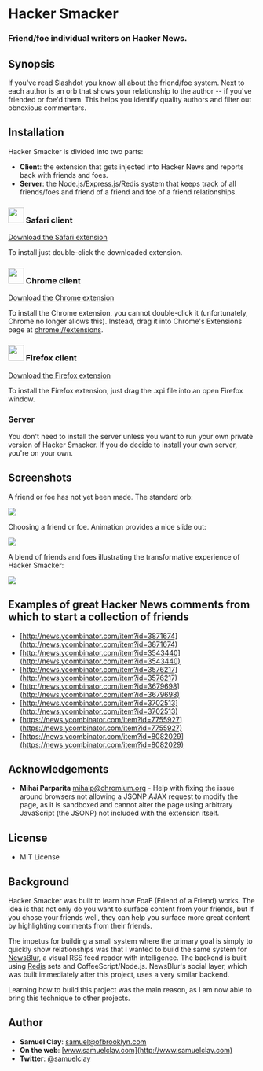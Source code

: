 # Hacker Smacker
### Friend/foe individual writers on Hacker News.

## Synopsis

If you've read Slashdot you know all about the friend/foe system. Next to each 
author is an orb that shows your relationship to the author -- if you've friended 
or foe'd them. This helps you identify quality authors and filter out obnoxious commenters.

## Installation

Hacker Smacker is divided into two parts:

 * **Client**: the extension that gets injected into Hacker News and reports back 
               with friends and foes.
 * **Server**: the Node.js/Express.js/Redis system that keeps track of all friends/foes 
               and friend of a friend and foe of a friend relationships.

### <img src="https://www.hackersmacker.org/images/safari.png" width="32"> Safari client

[Download the Safari extension](https://github.com/samuelclay/hackersmacker/blob/master/client/Safari.safariextz?raw=true)

To install just double-click the downloaded extension.

### <img src="https://www.hackersmacker.org/images/chrome.png" width="32"> Chrome client

[Download the Chrome extension](https://github.com/samuelclay/hackersmacker/blob/master/client/chrome.crx?raw=true)

To install the Chrome extension, you cannot double-click it (unfortunately, Chrome no longer allows this). Instead, drag it into Chrome's Extensions page at <a href="chrome://extensions">chrome://extensions</a>.

### <img src="https://www.hackersmacker.org/images/firefox.png" width="32"> Firefox client

[Download the Firefox extension](https://github.com/samuelclay/hackersmacker/blob/master/client/firefox.xpi?raw=true)

To install the Firefox extension, just drag the .xpi file into an open Firefox window.

### Server

You don't need to install the server unless you want to run your own private version of Hacker Smacker. If you do decide to install your own server, you're on your own.
 
## Screenshots

A friend or foe has not yet been made. The standard orb:

![](https://raw.githubusercontent.com/samuelclay/hackersmacker/master/docs/screenshot1.png)

Choosing a friend or foe. Animation provides a nice slide out:

![](https://raw.githubusercontent.com/samuelclay/hackersmacker/master/docs/screenshot2.png)

A blend of friends and foes illustrating the transformative experience of Hacker Smacker:

![](https://raw.githubusercontent.com/samuelclay/hackersmacker/master/docs/screenshot3.png)

## Examples of great Hacker News comments from which to start a collection of friends

 * [http://news.ycombinator.com/item?id=3871674](http://news.ycombinator.com/item?id=3871674)
 * [http://news.ycombinator.com/item?id=3543440](http://news.ycombinator.com/item?id=3543440)
 * [http://news.ycombinator.com/item?id=3576217](http://news.ycombinator.com/item?id=3576217)
 * [http://news.ycombinator.com/item?id=3679698](http://news.ycombinator.com/item?id=3679698)
 * [http://news.ycombinator.com/item?id=3702513](http://news.ycombinator.com/item?id=3702513)
 * [https://news.ycombinator.com/item?id=7755927](https://news.ycombinator.com/item?id=7755927)
 * [https://news.ycombinator.com/item?id=8082029](https://news.ycombinator.com/item?id=8082029)

## Acknowledgements

 * **Mihai Parparita** <mihaip@chromium.org> - Help with fixing the issue around browsers not allowing a JSONP AJAX request to modify the page, as it is sandboxed and cannot alter the page using arbitrary JavaScript (the JSONP) not included with the extension itself.
 
## License

 * MIT License

## Background

Hacker Smacker was built to learn how FoaF (Friend of a Friend) works. The idea is that not only do you want to surface content from your friends, but if you chose your friends well, they can help you surface more great content by highlighting comments from their friends.

The impetus for building a small system where the primary goal is simply to quickly show relationships was that I wanted to build the same system for [NewsBlur](http://www.newsblur.com), a visual RSS feed reader with intelligence. The backend is built using [Redis](http://redis.io) sets and CoffeeScript/Node.js. NewsBlur's social layer, which was built immediately after this project, uses a very similar backend. 

Learning how to build this project was the main reason, as I am now able to bring this technique to other projects.

## Author

 * **Samuel Clay**: [samuel@ofbrooklyn.com](mailto:samuel@ofbrooklyn.com)
 * **On the web**: [www.samuelclay.com](http://www.samuelclay.com)
 * **Twitter**: [@samuelclay](http://twitter.com/samuelclay)
 